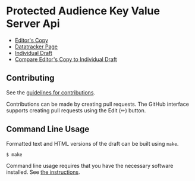 # Protected Audience Key Value Server Api

* [Editor's Copy](https://lx3-g.github.io/praud-kv-server/draft-tretyakov-protected-audience-key-value-server-api.html)
* [Datatracker Page](https://datatracker.ietf.org/doc/draft-tretyakov-protected-audience-key-value-server-api)
* [Individual Draft](https://datatracker.ietf.org/doc/html/draft-tretyakov-protected-audience-key-value-server-api)
* [Compare Editor's Copy to Individual Draft](https://lx3-g.github.io/praud-kv-server/draft-tretyakov-protected-audience-key-value-server-api.diff)

## Contributing

See the
[guidelines for contributions](https://github.com/lx3-g/praud-kv-server/blob/main/CONTRIBUTING.md).

Contributions can be made by creating pull requests.
The GitHub interface supports creating pull requests using the Edit (✏) button.


## Command Line Usage

Formatted text and HTML versions of the draft can be built using `make`.

```sh
$ make
```

Command line usage requires that you have the necessary software installed.  See
[the instructions](https://github.com/martinthomson/i-d-template/blob/main/doc/SETUP.md).

